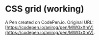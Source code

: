 # CSS grid (working)

A Pen created on CodePen.io. Original URL: [https://codepen.io/anirog/pen/MWGxXmV](https://codepen.io/anirog/pen/MWGxXmV).

